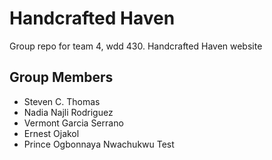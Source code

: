 # Handcrafted Haven
Group repo for team 4, wdd 430. Handcrafted Haven website
## Group Members
- Steven C. Thomas
- Nadia Najli Rodriguez
- Vermont Garcia Serrano
- Ernest Ojakol
- Prince Ogbonnaya Nwachukwu
Test